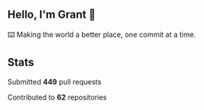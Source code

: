## Hello, I'm Grant 👋

⌨️  Making the world a better place, one commit at a time.


## Stats

Submitted **449** pull requests

Contributed to **62** repositories
